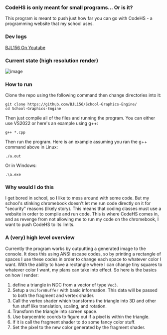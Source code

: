 ### CodeHS is only meant for small programs... Or is it?

This program is meant to push just how far you can go with CodeHS - a programming website that my school uses.

### Dev logs
[BJL156 On Youtube](https://www.youtube.com/@brayjl156)

### Current state (high resolution render)
![image](https://github.com/user-attachments/assets/f7021da2-2f59-4e39-ad36-a48524da4455)

### How to run
Clone the repo using the following command then change directories into it:
```
git clone https://github.com/BJL156/School-Graphics-Engine/
cd School-Graphics-Engine
```
Then just compile all of the files and running the program. You can either use VS2022 or here's an example using g++:
```
g++ *.cpp
```
Then run the program. Here is an example assuming you ran the g++ command above in Linux:
```
./a.out
```
Or in Windows:
```
.\a.exe
```

### Why would I do this
I get bored in school, so I like to mess around with some code. But my school's stinking chromebook doesn't let me run code directly on it for "security" reasons (likely story). This means that coding classes must use a website in order to compile and run code. This is where CodeHS comes in, and as revenge from not allowing me to run my code on the chromebook, I want to push CodeHS to its limits.

### A (very) high level overview
Currently the program works by outputting a generated image to the console. It does this using ANSI escape codes, so by printing a rectangle of spaces I use these codes in order to change each space to whatever color I want. With the ability to have a rectangle where I can change tiny squares to whatever color I want, my plans can take into effect. So here is the basics on how I render:
1. define a triangle in NDC from a vector of type `Vec3`.
2. Setup a `UniformBuffer` with basic information. This data will be passed to both the fragment and vertex shader.
3. Call the vertex shader which transforms the triangle into 3D and other fun stuff like translation, scaling, and rotation.
4. Transform the triangle into screen space.
5. Use barycentric coords to figure out if a pixel is within the triangle.
6. If it is call the fragment shader to do some fancy color stuff.
7. Set the pixel to the new color generated by the fragment shader.
